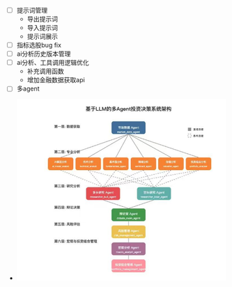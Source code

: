 
- [ ] 提示词管理
  - 导出提示词
  - 导入提示词
  - 提示词展示
- [ ] 指标选股bug fix
- [ ] ai分析历史版本管理
- [ ] ai分析、工具调用逻辑优化
  - 补充调用函数
  - 增加金融数据获取api
- [ ] 多agent
- ![img_1.png](picture/multi-agent.png)